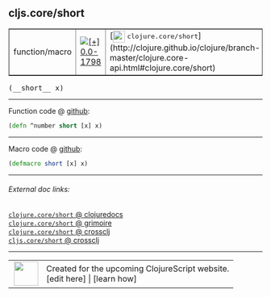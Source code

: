 ## cljs.core/short



 <table border="1">
<tr>
<td>function/macro</td>
<td><a href="https://github.com/cljsinfo/cljs-api-docs/tree/0.0-1798"><img valign="middle" alt="[+] 0.0-1798" title="Added in 0.0-1798" src="https://img.shields.io/badge/+-0.0--1798-lightgrey.svg"></a> </td>
<td>
[<img height="24px" valign="middle" src="http://i.imgur.com/1GjPKvB.png"> <samp>clojure.core/short</samp>](http://clojure.github.io/clojure/branch-master/clojure.core-api.html#clojure.core/short)
</td>
</tr>
</table>


 <samp>
(__short__ x)<br>
</samp>

---







Function code @ [github](https://github.com/clojure/clojurescript/blob/r3153/src/cljs/cljs/core.cljs#L2207):

```clj
(defn ^number short [x] x)
```

<!--
Repo - tag - source tree - lines:

 <pre>
clojurescript @ r3153
└── src
    └── cljs
        └── cljs
            └── <ins>[core.cljs:2207](https://github.com/clojure/clojurescript/blob/r3153/src/cljs/cljs/core.cljs#L2207)</ins>
</pre>

-->

---

Macro code @ [github](https://github.com/clojure/clojurescript/blob/r3153/src/clj/cljs/core.clj#L380):

```clj
(defmacro short [x] x)
```

<!--
Repo - tag - source tree - lines:

 <pre>
clojurescript @ r3153
└── src
    └── clj
        └── cljs
            └── <ins>[core.clj:380](https://github.com/clojure/clojurescript/blob/r3153/src/clj/cljs/core.clj#L380)</ins>
</pre>
-->

---


###### External doc links:

[`clojure.core/short` @ clojuredocs](http://clojuredocs.org/clojure.core/short)<br>
[`clojure.core/short` @ grimoire](http://conj.io/store/v1/org.clojure/clojure/1.7.0-beta3/clj/clojure.core/short/)<br>
[`clojure.core/short` @ crossclj](http://crossclj.info/fun/clojure.core/short.html)<br>
[`cljs.core/short` @ crossclj](http://crossclj.info/fun/cljs.core.cljs/short.html)<br>

---

 <table>
<tr><td>
<img valign="middle" align="right" width="48px" src="http://i.imgur.com/Hi20huC.png">
</td><td>
Created for the upcoming ClojureScript website.<br>
[edit here] | [learn how]
</td></tr></table>

[edit here]:https://github.com/cljsinfo/cljs-api-docs/blob/master/cljsdoc/cljs.core/short.cljsdoc
[learn how]:https://github.com/cljsinfo/cljs-api-docs/wiki/cljsdoc-files

<!--

This information was too distracting to show to readers, but I'll leave it
commented here since it is helpful to:

- pretty-print the data used to generate this document
- and show how to retrieve that data



The API data for this symbol:

```clj
{:return-type number,
 :ns "cljs.core",
 :name "short",
 :signature ["[x]"],
 :history [["+" "0.0-1798"]],
 :type "function/macro",
 :full-name-encode "cljs.core/short",
 :source {:code "(defn ^number short [x] x)",
          :title "Function code",
          :repo "clojurescript",
          :tag "r3153",
          :filename "src/cljs/cljs/core.cljs",
          :lines [2207]},
 :extra-sources [{:code "(defmacro short [x] x)",
                  :title "Macro code",
                  :repo "clojurescript",
                  :tag "r3153",
                  :filename "src/clj/cljs/core.clj",
                  :lines [380]}],
 :full-name "cljs.core/short",
 :clj-symbol "clojure.core/short"}

```

Retrieve the API data for this symbol:

```clj
;; from Clojure REPL
(require '[clojure.edn :as edn])
(-> (slurp "https://raw.githubusercontent.com/cljsinfo/cljs-api-docs/catalog/cljs-api.edn")
    (edn/read-string)
    (get-in [:symbols "cljs.core/short"]))
```

-->

